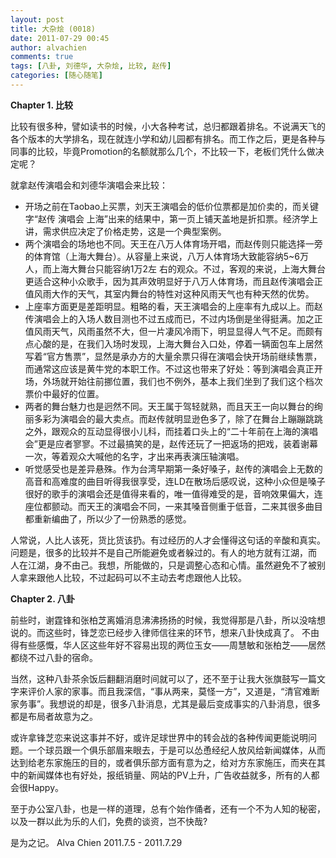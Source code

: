 ```yaml
---
layout: post
title: 大杂烩 (0018)
date: 2011-07-29 00:45
author: alvachien
comments: true
tags: [八卦, 刘德华, 大杂烩, 比较, 赵传]
categories: [随心随笔]
---
```

**Chapter 1. 比较**

比较有很多种，譬如读书的时候，小大各种考试，总归都跟着排名。不说满天飞的各个版本的大学排名，现在就连小学和幼儿园都有排名。而工作之后，更是各种与同事的比较，毕竟Promotion的名额就那么几个，不比较一下，老板们凭什么做决定呢？

就拿赵传演唱会和刘德华演唱会来比较：
- 开场之前在Taobao上买票，刘天王演唱会的低价位票都是加价卖的，而关键字“赵传 演唱会 上海”出来的结果中，第一页上铺天盖地是折扣票。经济学上讲，需求供应决定了价格走势，这是一个典型案例。
- 两个演唱会的场地也不同。天王在八万人体育场开唱，而赵传则只能选择一旁的体育馆（上海大舞台）。从容量上来说，八万人体育场大致能容纳5~6万人，而上海大舞台只能容纳1万2左 右的观众。不过，客观的来说，上海大舞台更适合这种小众歌手，因为其声效明显好于八万人体育场，而且赵传演唱会正值风雨大作的天气，其室内舞台的特性对这种风雨天气也有种天然的优势。
- 上座率方面更是差距明显。粗略的看，天王演唱会的上座率有九成以上。而赵传演唱会上的入场人数目测也不过五成而已，不过内场倒是坐得挺满。加之正值风雨天气，风雨虽然不大，但一片凄风冷雨下，明显显得人气不足。而颇有点心酸的是，在我们入场时发现，上海大舞台入口处，停着一辆面包车上居然写着“官方售票”，显然是承办方的大量余票只得在演唱会快开场前继续售票，而通常这应该是黄牛党的本职工作。不过这也带来了好处：等到演唱会真正开场，外场就开始往前挪位置，我们也不例外，基本上我们坐到了我们这个档次票价中最好的位置。
- 两者的舞台魅力也是迥然不同。天王属于驾轻就熟，而且天王一向以舞台的绚丽多彩为演唱会的最大卖点。而赵传就明显逊色多了，除了在舞台上蹦蹦跳跳之外，跟观众的互动显得很小儿科，而挂着口头上的“二十年前在上海的演唱会”更是应者寥寥。不过最搞笑的是，赵传还玩了一把返场的把戏，装着谢幕一次，等着观众大喊他的名字，才出来再表演压轴演唱。
- 听觉感受也是差异悬殊。作为台湾早期第一条好嗓子，赵传的演唱会上无数的高音和高难度的曲目听得我很享受，连LD在散场后感叹说，这种小众但是嗓子很好的歌手的演唱会还是值得来看的，唯一值得难受的是，音响效果偏大，连座位都颤动。而天王的演唱会不同，一来其嗓音侧重于低音，二来其很多曲目都重新编曲了，所以少了一份熟悉的感觉。

人常说，人比人该死，货比货该扔。有过经历的人才会懂得这句话的辛酸和真实。问题是，很多的比较并不是自己所能避免或者躲过的。有人的地方就有江湖，而 人在江湖，身不由己。我想，所能做的，只是调整心态和心情。虽然避免不了被别人拿来跟他人比较，不过起码可以不主动去考虑跟他人比较。

**Chapter 2. 八卦**

前些时，谢霆锋和张柏芝离婚消息沸沸扬扬的时候，我觉得那是八卦，所以没啥想说的。而这些时，锋芝恋已经步入律师信往来的环节，想来八卦快成真了。 不由得有些感慨，华人区这些年好不容易出现的两位玉女——周慧敏和张柏芝——居然都绕不过八卦的宿命。

当然，这种八卦茶余饭后翻翻消磨时间就可以了，还不至于让我大张旗鼓写一篇文字来评价人家的家事。而且我深信，“事从两来，莫怪一方”，又道是，“清官难断家务事”。我想说的却是，很多八卦消息，尤其是最后变成事实的八卦消息，很多都是布局者故意为之。

或许拿锋芝恋来说这事并不好，或许足球世界中的转会战的各种传闻更能说明问题。一个球员跟一个俱乐部眉来眼去，于是可以怂恿经纪人放风给新闻媒体，从而达到给老东家施压的目的，或者俱乐部方面有意为之，给对方东家施压，而夹在其中的新闻媒体也有好处，报纸销量、网站的PV上升，广告收益就多，所有的人都会很Happy。

至于办公室八卦，也是一样的道理，总有个始作俑者，还有一个不为人知的秘密，以及一群以此为乐的人们，免费的谈资，岂不快哉?

是为之记。
Alva Chien
2011.7.5 - 2011.7.29
